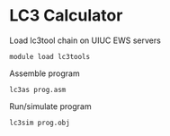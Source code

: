 # LC3 Calculator

Load lc3tool chain on UIUC EWS servers

```module load lc3tools```

Assemble program

```lc3as prog.asm```

Run/simulate program

```lc3sim prog.obj```